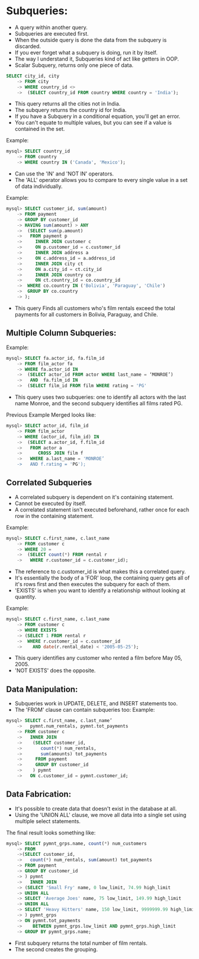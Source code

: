 # Subqueries:
* A query within another query. 
* Subqueries are executed first. 
* When the outside query is done the data from the subquery is discarded. 
* If you ever forget what a subquery is doing, run it by itself. 
* The way I understand it, Subqueries kind of act like getters in OOP. 
* Scalar Subquery, returns only one piece of data. 

```sql 
SELECT city_id, city
    -> FROM city
    -> WHERE country_id <>
    ->  (SELECT country_id FROM country WHERE country = 'India');
```
* This query returns all the cities not in India. 
* The subquery returns the country id for India. 
* If you have a Subquery in a conditional equation, you'll get an error. 
* You can't equate to multiple values, but you can see if a value is contained in the set. 

Example: 
```sql
mysql> SELECT country_id
    -> FROM country
    -> WHERE country IN ('Canada', 'Mexico');
```

* Can use the 'IN' and 'NOT IN' operators. 
* The 'ALL' operator allows you to compare to every single value in a set of data individually. 

Example: 
```sql
mysql> SELECT customer_id, sum(amount)
    -> FROM payment
    -> GROUP BY customer_id
    -> HAVING sum(amount) > ANY
    ->  (SELECT sum(p.amount)
    ->   FROM payment p
    ->     INNER JOIN customer c
    ->     ON p.customer_id = c.customer_id
    ->     INNER JOIN address a
    ->     ON c.address_id = a.address_id
    ->     INNER JOIN city ct
    ->     ON a.city_id = ct.city_id
    ->     INNER JOIN country co
    ->     ON ct.country_id = co.country_id
    ->  WHERE co.country IN ('Bolivia', 'Paraguay', 'Chile')
    ->  GROUP BY co.country
    -> );
```

* This query Finds all customers who's film rentals exceed the total payments for all customers in Bolivia, Paraguay, and Chile. 

## Multiple Column Subqueries:
Example: 
```sql 
mysql> SELECT fa.actor_id, fa.film_id
    -> FROM film_actor fa
    -> WHERE fa.actor_id IN
    ->  (SELECT actor_id FROM actor WHERE last_name = ‘MONROE’)
    ->   AND  fa.film_id IN
    ->  (SELECT film_id FROM film WHERE rating = 'PG'
```

* This query uses two subqueries: one to identify all actors with 
the last name Monroe, and the second subquery identifies all films rated PG.

Previous Example Merged looks like: 
```sql 
mysql> SELECT actor_id, film_id
    -> FROM film_actor
    -> WHERE (actor_id, film_id) IN
    ->  (SELECT a.actor_id, f.film_id
    ->   FROM actor a
    ->      CROSS JOIN film f   
    ->   WHERE a.last_name = 'MONROE’
    ->   AND f.rating = 'PG');
```

## Correlated Subqueries
* A correlated subquery is dependent on it's containing statement. 
* Cannot be executed by itself. 
* A correlated statement isn't executed beforehand, rather once for each row in the containing statement. 

Example: 
```sql 
mysql> SELECT c.first_name, c.last_name
    -> FROM customer c
    -> WHERE 20 =
    ->  (SELECT count(*) FROM rental r
    ->   WHERE r.customer_id = c.customer_id);
```
* The reference to c.customer_id is what makes this a correlated query. 
* It's essentially the body of a 'FOR' loop, the containing query gets all of it's rows first and then executes the subquery for each of them. 
* 'EXISTS' is when you want to identify a relationship without looking at quantity. 

Example: 
```sql 
mysql> SELECT c.first_name, c.last_name
    -> FROM customer c
    -> WHERE EXISTS
    -> (SELECT 1 FROM rental r
    ->  WHERE r.customer_id = c.customer_id
    ->    AND date(r.rental_date) < '2005-05-25');
```

* This query identifies any customer who rented a film before May 05, 2005. 
* 'NOT EXISTS' does the opposite. 

## Data Manipulation: 
* Subqueries work in UPDATE, DELETE, and INSERT statements too. 
* The 'FROM' clause can contain subqueries too: 
Example: 
```sql 
mysql> SELECT c.first_name, c.last_name’
    ->   pymnt.num_rentals, pymnt.tot_payments
    -> FROM customer c
    ->   INNER JOIN
    ->    (SELECT customer_id,
    ->       count(*) num_rentals,
    ->       sum(amounts) tot_payments
    ->     FROM payment
    ->     GROUP BY customer_id
    ->    ) pymnt
    ->   ON c.customer_id = pymnt.customer_id;
```

## Data Fabrication: 
* It's possible to create data that doesn't exist in the database at all. 
* Using the 'UNION ALL' clause, we move all data into a single set using multiple select statements. 

The final result looks something like: 
```sql 
mysql> SELECT pymnt_grps.name, count(*) num_customers
    -> FROM
    ->(SELECT customer_id,
    ->   count(*) num_rentals, sum(amount) tot_payments
    -> FROM payment
    -> GROUP BY customer_id
    -> ) pymnt
    ->   INNER JOIN
    -> (SELECT 'Small Fry' name, 0 low_limit, 74.99 high_limit
    -> UNION ALL
    -> SELECT 'Average Joes' name, 75 low_limit, 149.99 high_limit
    -> UNION ALL
    -> SELECT 'Heavy Hitters' name, 150 low_limit, 9999999.99 high_limit
    -> ) pymnt_grps
    -> ON pymnt.tot_payments
    ->    BETWEEN pymnt_grps.low_limit AND pymnt_grps.high_limit
    -> GROUP BY pymnt_grps.name;
```

* First subquery returns the total number of film rentals. 
* The second creates the grouping. 
